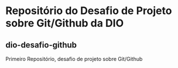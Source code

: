 # Repositório do Desafio de Projeto sobre Git/Github da DIO

## dio-desafio-github
Primeiro Repositório, desafio de projeto sobre Git/Github
